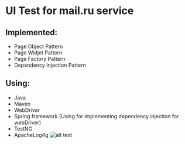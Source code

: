 # UI Test for mail.ru service
## Implemented:
- Page Object Pattern
- Page Widjet Pattern
- Page Factory Pattern
- Dependency Injection Pattern
## Using:
- Java
- Maven
- WebDriver
- Spring framework (Using for implementing dependency injection for webDriver)
- TestNG
- ApacheLog4g
![alt text](https://user-images.githubusercontent.com/29536580/28378984-c964b462-6cba-11e7-9a1c-e5133a41ac6d.jpg)
